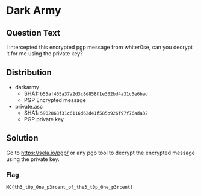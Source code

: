 # Dark Army

## Question Text

I intercepted this encrypted pgp message from whiter0se, can you decrypt it for me using the private key?

## Distribution
- darkarmy
    - SHA1: `b55af405a37a2d3c8d858f1e332bd4a31c5e6bad`
    - PGP Encrypted message
- private.asc
    - SHA1: `5902868f31c6116d62d41f585b926f97f76ada32`
    - PGP private key

## Solution
Go to https://sela.io/pgp/ or any pgp tool to decrypt the encrypted message using the private key.

### Flag
`MC{th3_t0p_0ne_p3rcent_of_the3_t0p_0ne_p3rcent}`

